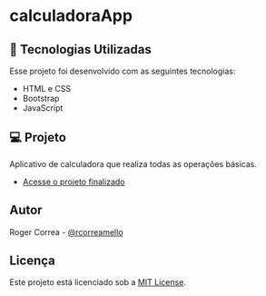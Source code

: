 # calculadoraApp

## 🚀 Tecnologias Utilizadas

Esse projeto foi desenvolvido com as seguintes tecnologias:

- HTML e CSS
- Bootstrap
- JavaScript

## 💻 Projeto

Aplicativo de calculadora que realiza todas as operações básicas.

- [Acesse o projeto finalizado](https://rmeiio.github.io/calculadoraApp)

## Autor

Roger Correa - [@rcorreamello](https://github.com/rmeIIo/)

## Licença

Este projeto está licenciado sob a [MIT License](LICENSE).
